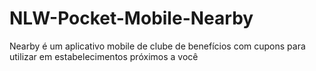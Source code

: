 # NLW-Pocket-Mobile-Nearby
Nearby é um aplicativo mobile de clube de benefícios com cupons para utilizar em estabelecimentos próximos a você
